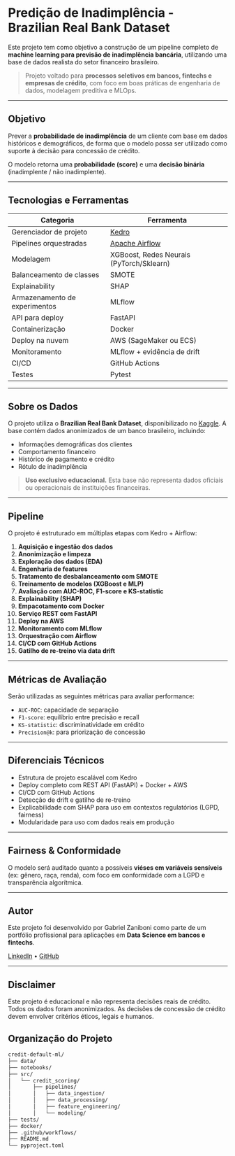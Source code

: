 # Predição de Inadimplência - Brazilian Real Bank Dataset

Este projeto tem como objetivo a construção de um pipeline completo de **machine learning para previsão de inadimplência bancária**, utilizando uma base de dados realista do setor financeiro brasileiro.

> Projeto voltado para **processos seletivos em bancos, fintechs e empresas de crédito**, com foco em boas práticas de engenharia de dados, modelagem preditiva e MLOps.

---

## Objetivo

Prever a **probabilidade de inadimplência** de um cliente com base em dados históricos e demográficos, de forma que o modelo possa ser utilizado como suporte à decisão para concessão de crédito.

O modelo retorna uma **probabilidade (score)** e uma **decisão binária** (inadimplente / não inadimplente).

---

## Tecnologias e Ferramentas

| Categoria | Ferramenta |
|----------|------------|
| Gerenciador de projeto | [Kedro](https://github.com/kedro-org/kedro) |
| Pipelines orquestradas | [Apache Airflow](https://airflow.apache.org/) |
| Modelagem | XGBoost, Redes Neurais (PyTorch/Sklearn) |
| Balanceamento de classes | SMOTE |
| Explainability | SHAP |
| Armazenamento de experimentos | MLflow |
| API para deploy | FastAPI |
| Containerização | Docker |
| Deploy na nuvem | AWS (SageMaker ou ECS) |
| Monitoramento | MLflow + evidência de drift |
| CI/CD | GitHub Actions |
| Testes | Pytest |

---

## Sobre os Dados

O projeto utiliza o **Brazilian Real Bank Dataset**, disponibilizado no [Kaggle](https://www.kaggle.com/datasets/sufyant/brazilian-real-bank-dataset). A base contém dados anonimizados de um banco brasileiro, incluindo:

- Informações demográficas dos clientes
- Comportamento financeiro
- Histórico de pagamento e crédito
- Rótulo de inadimplência

> **Uso exclusivo educacional.** Esta base não representa dados oficiais ou operacionais de instituições financeiras.

---

## Pipeline

O projeto é estruturado em múltiplas etapas com Kedro + Airflow:

1. **Aquisição e ingestão dos dados**
2. **Anonimização e limpeza**
3. **Exploração dos dados (EDA)**
4. **Engenharia de features**
5. **Tratamento de desbalanceamento com SMOTE**
6. **Treinamento de modelos (XGBoost e MLP)**
7. **Avaliação com AUC-ROC, F1-score e KS-statistic**
8. **Explainability (SHAP)**
9. **Empacotamento com Docker**
10. **Serviço REST com FastAPI**
11. **Deploy na AWS**
12. **Monitoramento com MLflow**
13. **Orquestração com Airflow**
14. **CI/CD com GitHub Actions**
15. **Gatilho de re-treino via data drift**

---

## Métricas de Avaliação

Serão utilizadas as seguintes métricas para avaliar performance:

- `AUC-ROC`: capacidade de separação
- `F1-score`: equilíbrio entre precisão e recall
- `KS-statistic`: discriminatividade em crédito
- `Precision@k`: para priorização de concessão

---

## Diferenciais Técnicos

- Estrutura de projeto escalável com Kedro
- Deploy completo com REST API (FastAPI) + Docker + AWS
- CI/CD com GitHub Actions
- Detecção de drift e gatilho de re-treino
- Explicabilidade com SHAP para uso em contextos regulatórios (LGPD, fairness)
- Modularidade para uso com dados reais em produção

---

## Fairness & Conformidade

O modelo será auditado quanto a possíveis **viéses em variáveis sensíveis** (ex: gênero, raça, renda), com foco em conformidade com a LGPD e transparência algorítmica.

---

## Autor

Este projeto foi desenvolvido por Gabriel Zaniboni como parte de um portfólio profissional para aplicações em **Data Science em bancos e fintechs**.

[LinkedIn](https://www.linkedin.com/in/gabrielfz/) • [GitHub](https://github.com/zai-ds)

---
## Disclaimer
Este projeto é educacional e não representa decisões reais de crédito. Todos os dados foram anonimizados. As decisões de concessão de crédito devem envolver critérios éticos, legais e humanos.

## Organização do Projeto

```bash
credit-default-ml/
├── data/
├── notebooks/
├── src/
│   └── credit_scoring/
│       ├── pipelines/
│       │   ├── data_ingestion/
│       │   ├── data_processing/
│       │   ├── feature_engineering/
│       │   └── modeling/
├── tests/
├── docker/
├── .github/workflows/
├── README.md
└── pyproject.toml
